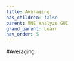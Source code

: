 ```yaml
---
title: Averaging
has_children: false
parent: MNE Analyze GUI
grand_parent: Learn
nav_order: 5
---
```

#Averaging
